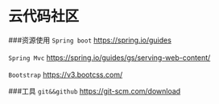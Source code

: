 # 云代码社区

###资源使用
`Spring boot` https://spring.io/guides<br>  
`Spring Mvc` https://spring.io/guides/gs/serving-web-content/<br>  
`Bootstrap` https://v3.bootcss.com/<br>  


###工具
`git&&github` https://git-scm.com/download<br>  
